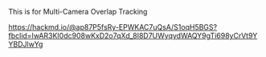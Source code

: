 This is for Multi-Camera Overlap Tracking

https://hackmd.io/@ap87P5fsRy-EPWKAC7uQsA/S1oqH5BGS?fbclid=IwAR3KI0dc908wKxD2o7qXd_8I8D7UWyqydWAQY9gTi698yCrVt9YYBDJlwYg